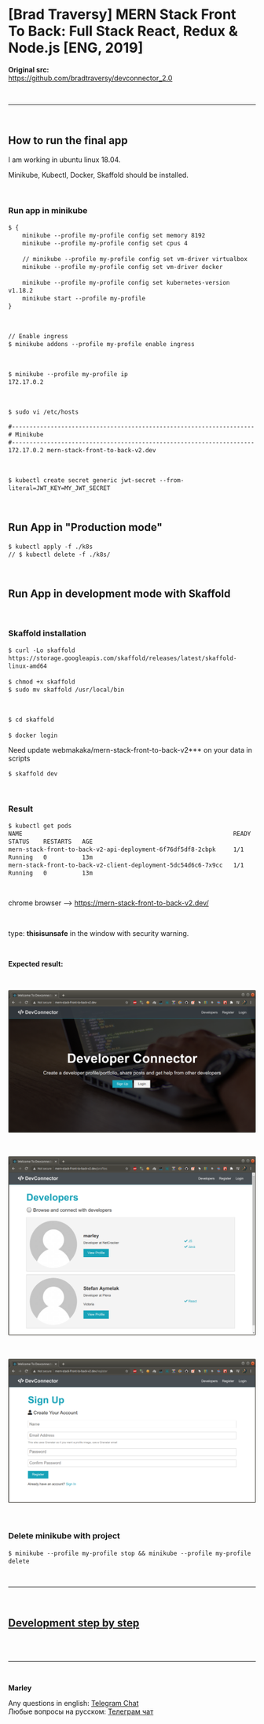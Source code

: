 # [Brad Traversy] MERN Stack Front To Back: Full Stack React, Redux &amp; Node.js [ENG, 2019]

**Original src:**  
https://github.com/bradtraversy/devconnector_2.0

<br/>

<hr/>

<br/>

## How to run the final app

I am working in ubuntu linux 18.04.

Minikube, Kubectl, Docker, Skaffold should be installed.

<br/>

### Run app in minikube

```
$ {
    minikube --profile my-profile config set memory 8192
    minikube --profile my-profile config set cpus 4

    // minikube --profile my-profile config set vm-driver virtualbox
    minikube --profile my-profile config set vm-driver docker

    minikube --profile my-profile config set kubernetes-version v1.18.2
    minikube start --profile my-profile
}
```

<br/>

    // Enable ingress
    $ minikube addons --profile my-profile enable ingress

<br/>

    $ minikube --profile my-profile ip
    172.17.0.2

<br/>

    $ sudo vi /etc/hosts

```
#---------------------------------------------------------------------
# Minikube
#---------------------------------------------------------------------
172.17.0.2 mern-stack-front-to-back-v2.dev
```

<br/>

    $ kubectl create secret generic jwt-secret --from-literal=JWT_KEY=MY_JWT_SECRET

<br/>

## Run App in "Production mode"

    $ kubectl apply -f ./k8s
    // $ kubectl delete -f ./k8s/

<br/>

## Run App in development mode with Skaffold

<br/>

### Skaffold installation

    $ curl -Lo skaffold https://storage.googleapis.com/skaffold/releases/latest/skaffold-linux-amd64

    $ chmod +x skaffold
    $ sudo mv skaffold /usr/local/bin

<br/>

    $ cd skaffold

    $ docker login

Need update webmakaka/mern-stack-front-to-back-v2\*\*\* on your data in scripts

    $ skaffold dev

<br/>

### Result

    $ kubectl get pods
    NAME                                                            READY   STATUS    RESTARTS   AGE
    mern-stack-front-to-back-v2-api-deployment-6f76df5df8-2cbpk     1/1     Running   0          13m
    mern-stack-front-to-back-v2-client-deployment-5dc54d6c6-7x9cc   1/1     Running   0          13m

<br/>

chrome browser --> https://mern-stack-front-to-back-v2.dev/

<br/>

type: **thisisunsafe** in the window with security warning.

<br/>

**Expected result:**

<br/>

![Application](/img/pic-final-01.png?raw=true)

<br/>

![Application](/img/pic-final-02.png?raw=true)

<br/>

![Application](/img/pic-final-03.png?raw=true)

<br/>

### Delete minikube with project

    $ minikube --profile my-profile stop && minikube --profile my-profile delete

<br/>

<hr/>

<br/>

## [Development step by step](./docs/Development.md)

<br/><br/>

---

<br/>

**Marley**

Any questions in english: <a href="https://jsdev.org/chat/">Telegram Chat</a>  
Любые вопросы на русском: <a href="https://jsdev.ru/chat/">Телеграм чат</a>
